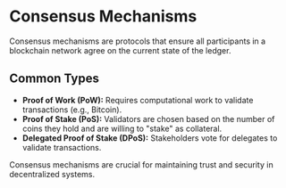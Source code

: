 # Consensus Mechanisms

Consensus mechanisms are protocols that ensure all participants in a blockchain network agree on the current state of the ledger.

## Common Types
- **Proof of Work (PoW):** Requires computational work to validate transactions (e.g., Bitcoin).
- **Proof of Stake (PoS):** Validators are chosen based on the number of coins they hold and are willing to "stake" as collateral.
- **Delegated Proof of Stake (DPoS):** Stakeholders vote for delegates to validate transactions.

Consensus mechanisms are crucial for maintaining trust and security in decentralized systems. 